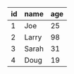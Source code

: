 | id | name  | age |
|----|-------|-----|
| 1  | Joe   | 25  |
| 2  | Larry | 98  |
| 3  | Sarah | 31  |
| 4  | Doug  | 19  |
